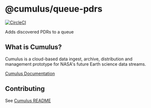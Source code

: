 # @cumulus/queue-pdrs

[![CircleCI](https://circleci.com/gh/cumulus-nasa/cumulus.svg?style=svg)](https://circleci.com/gh/cumulus-nasa/cumulus)

Adds discovered PDRs to a queue

## What is Cumulus?

Cumulus is a cloud-based data ingest, archive, distribution and management prototype for NASA's future Earth science data streams.

[Cumulus Documentation](https://cumulus-nasa.github.io/)

## Contributing

See [Cumulus README](https://github.com/cumulus-nasa/cumulus/blob/master/README.md#installing-and-deploying)
